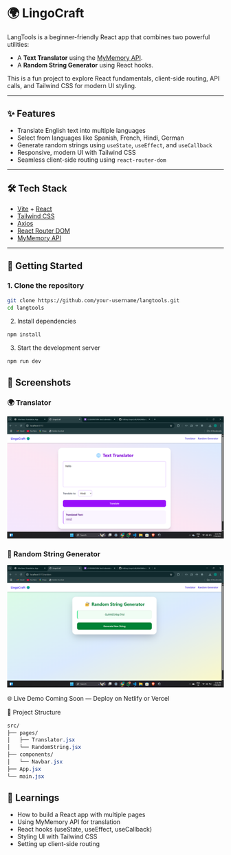 # 🌍 LingoCraft

LangTools is a beginner-friendly React app that combines two powerful utilities:

- A **Text Translator** using the [MyMemory API](https://mymemory.translated.net/).
- A **Random String Generator** using React hooks.

This is a fun project to explore React fundamentals, client-side routing, API calls, and Tailwind CSS for modern UI styling.

---

## ✨ Features

- Translate English text into multiple languages  
- Select from languages like Spanish, French, Hindi, German  
- Generate random strings using `useState`, `useEffect`, and `useCallback`  
- Responsive, modern UI with Tailwind CSS  
- Seamless client-side routing using `react-router-dom`

---

## 🛠️ Tech Stack

- [Vite](https://vitejs.dev/) + [React](https://reactjs.org/)
- [Tailwind CSS](https://tailwindcss.com/)
- [Axios](https://axios-http.com/)
- [React Router DOM](https://reactrouter.com/)
- [MyMemory API](https://mymemory.translated.net/)

---

## 🚀 Getting Started

### 1. Clone the repository

```bash
git clone https://github.com/your-username/langtools.git
cd langtools
```
2. Install dependencies
```bash
npm install
```
3. Start the development server
```bash
npm run dev
```
## 📸 Screenshots

### 🌍 Translator
![Translator Screenshot](ss1.png)

### 🔐 Random String Generator
![Random Generator Screenshot](ss2.png)

🌐 Live Demo
Coming Soon — Deploy on Netlify or Vercel

📂 Project Structure
```css
src/
├── pages/
│   ├── Translator.jsx
│   └── RandomString.jsx
├── components/
│   └── Navbar.jsx
├── App.jsx
└── main.jsx
```
## 🧠 Learnings
- How to build a React app with multiple pages
- Using MyMemory API for translation
- React hooks (useState, useEffect, useCallback)
- Styling UI with Tailwind CSS
- Setting up client-side routing
